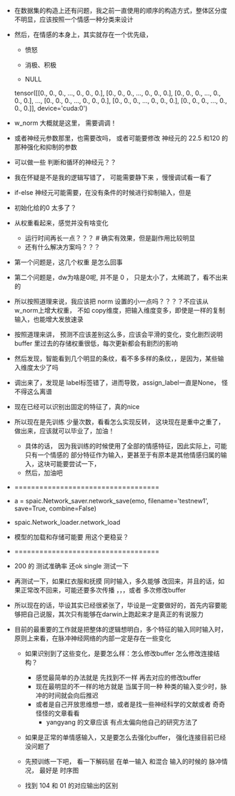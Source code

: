 + 在数据集的构造上还有问题，我之前一直使用的顺序的构造方式，整体区分度不明显，应该按照一个情感一种分类来设计
+ 然后，在情感的本身上，其实就存在一个优先级，
    
    
    + 愤怒


    + 消极、积极


    + NULL



    tensor([[0., 0., 0.,  ..., 0., 0., 0.],
        [0., 0., 0.,  ..., 0., 0., 0.],
        [0., 0., 0.,  ..., 0., 0., 0.],
        ...,
        [0., 0., 0.,  ..., 0., 0., 0.],
        [0., 0., 0.,  ..., 0., 0., 0.],
        [0., 0., 0.,  ..., 0., 0., 0.]], device='cuda:0')



+ w_norm  大概就是这里， 需要调调！

+ 或者神经元参数那里，也需要改吗， 或者可能要修改 神经元的 22.5 和120 的那种强化和抑制的参数

+ 可以做一些 判断和循环的神经元？？

+ 我在怀疑是不是我的逻辑写错了， 可能需要静下来 ，慢慢调试看一看了

+ if-else 神经元可能需要，在没有条件的时候进行抑制输入，但是

+ 初始化给的0 太多了？

+ 从权重看起来，感觉并没有啥变化

    + 运行时间再长一点？？？ # 确实有效果，但是副作用比较明显
    + 还有什么解决方案吗？？？ 

+ 第一个问题是，这几个权重 是怎么回事
+ 第二个问题是，dw为啥是0呢, 并不是 0 ， 只是太小了，太稀疏了，看不出来的
+ 所以按照道理来说，我应该把 norm 设置的小一点吗？？？？不应该从 w_norm上增大权重， 不如 copy维度，把输入维度变多，即使是一样的复制输入，也能增大发放速录
+ 按照道理来讲， 预测不应该差别这么多，应该会平滑的变化，变化剧烈说明buffer 里过去的存储权重很低，每次更新都会有剧烈的影响
+ 然后发现，智能看到几个明显的条纹，看不多多样的条纹，，是因为，某些输入维度太少了吗



+ 调出来了，发现是 label标签错了，进而导致，assign_label一直是None， 怪不得这么离谱

+ 现在已经可以识别出固定的特征了，真的nice

+ 所以现在是先训练 少量次数，看看怎么实现反转， 这块现在是重中之重了，做出来，应该就可以毕业了，加油！
    - 具体的话， 因为我训练的时候使用了全部的情感特征，因此实际上，可能只有一个情感的 部分特征作为输入，更甚至于有原本是其他情感归属的输入，这块可能要尝试一下，
    - 然后，加油吧

+ ===================================

+ a = spaic.Network_saver.network_save(emo, filename='testnew1', save=True, combine=False)

+ spaic.Network_loader.network_load

+ 模型的加载和存储可能要 用这个更稳妥？

+ ===================================


+ 200 的 测试准确率 还ok  single 测试一下

+ 再测试一下，如果红衣服和抚摸 同时输入，多久能够 改回来，并且的话，如果正常改不回来，可能还要多次传播 ，，，或者 多次修改buffer 

+ 所以现在的话，毕设其实已经很紧张了，毕设是一定要做好的，首先内容要能够把自己说服，其次只有能够在darwin上跑起来才是真正的有说服力

+ 目前的最重要的工作就是把整体的逻辑想明白，多个特征的输入同时输入时，原则上来看，在脉冲神经网络的内部一定是存在一些变化
    - 如果识别到了这些变化，是要怎么样：怎么修改buffer 怎么修改连接结构？
        - 感觉最简单的办法就是 先找到不一样 再去对应的修改buffer
        - 现在最明显的不一样的地方就是  当属于同一种 种类的输入变少时，脉冲的时间就会向后推迟
        - 或者是自己开放思维想一想，或者是找一些神经科学的文献或者 奇奇怪怪的文章看看
            - yangyang 的文章应该 有点太偏向他自己的研究方法了
    - 如果是正常的单情感输入，又是要怎么去强化buffer， 强化连接目前已经没问题了
    
    - 先预训练一下吧， 看一下解码层 在单一输入 和混合 输入的时候的 脉冲情况， 最好是 时序图

    - 找到 104 和 01 的对应输出的区别